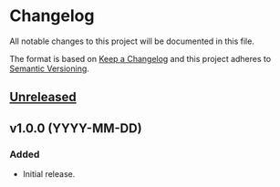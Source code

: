 # Changelog

All notable changes to this project will be documented in this file.

The format is based on [Keep a Changelog](https://keepachangelog.com/) and this project adheres to [Semantic Versioning](https://semver.org/).

## [Unreleased](https://github.com/laravel-webhooks/client-stripe/compare/v1.0.0...v1.0)

## v1.0.0 (YYYY-MM-DD)

### Added

- Initial release.
